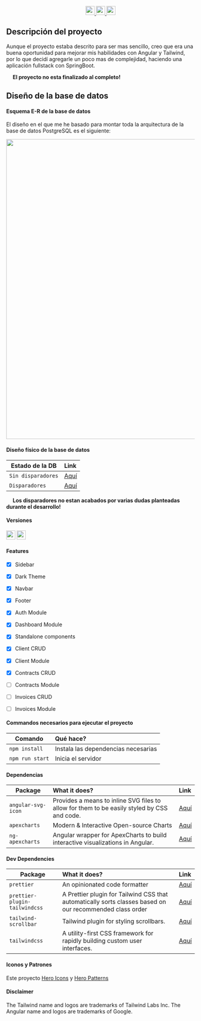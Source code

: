 <p align="center">
</p>

<p align="center">
    <a href="https://github.com/reethfx/IberdrolaApp/stargazers">
        <img height= "24" src="https://img.shields.io/github/stars/reethfx/IberdrolaApp?colorA=1e1e28&colorB=c9cbff&style=for-the-badge">
    </a>
    <a href="https://github.com/reethfx/IberdrolaApp/issues">
        <img height= "24" src="https://img.shields.io/github/issues/reethfx/IberdrolaApp?colorA=1e1e28&colorB=f7be95&style=for-the-badge">
    </a>
    <a href="https://github.com/reethfx/IberdrolaApp/contributors">
        <img height= "24" src="https://img.shields.io/github/contributors/reethfx/IberdrolaApp?colorA=1e1e28&colorB=b1e1a6&style=for-the-badge">
    </a>
</p>

## Descripción del proyecto

Aunque el proyecto estaba descrito para ser mas sencillo, creo que era una buena oportunidad para mejorar mis habilidades con Angular y Tailwind, por lo que decidí agregarle un poco mas de complejidad, haciendo una aplicación fullstack con SpringBoot.

<b><img src="https://cdn-icons-png.flaticon.com/512/6897/6897039.png" width="14"/> El proyecto no esta finalizado al completo!</b>

<p>
</p>

## Diseño de la base de datos

#### Esquema E-R de la base de datos

El diseño en el que me he basado para montar toda la arquitectura de la base de datos PostgreSQL es el siguiente:
<p align="center">
    <img src="./frontend/src/assets/images/esquema-er.png" width="800"/>
</p>

#### Diseño físico de la base de datos
| Estado de la DB           | Link                                          | 
| ------------------------- | :-------------------------------------------- |
| `Sin disparadores`        | [Aquí](https://pastebin.com/rpKPt8X3)         |
| `Disparadores`            | [Aquí](https://pastebin.com/rpKPt8X3)         |

<b><img src="https://cdn-icons-png.flaticon.com/512/6897/6897039.png" width="14"/> Los disparadores no estan acabados por varias dudas planteadas durante el desarrollo!</b>

#### Versiones

<a href="https://angular.io"><img height= "24" src= "https://img.shields.io/badge/Angular 16-DD0031?style=for-the-badge&logo=angular&logoColor=white"></a> <a href="https://tailwindcss.com"><img height= "24" src= "https://img.shields.io/badge/Tailwind 3-0ea5e9?style=for-the-badge&logo=tailwind-css&logoColor=white"></a>

#### Features

- [x] Sidebar
- [x] Dark Theme
- [x] Navbar
- [x] Footer
- [x] Auth Module
- [x] Dashboard Module
- [x] Standalone components
- [x] Client CRUD
- [x] Client Module
- [x] Contracts CRUD
- [ ] Contracts Module
- [ ] Invoices CRUD
- [ ] Invoices Module


#### Commandos necesarios para ejecutar el proyecto

| Comando                   | Qué hace?                                     | 
| ------------------------- | :-------------------------------------------- |
| `npm install`             | Instala las dependencias necesarias           |
| `npm run start`           | Inicia el servidor                            |


#### Dependencias

| Package            | What it does?                                                                               | Link                                                   |
| ------------------ | :------------------------------------------------------------------------------------------ | :----------------------------------------------------- |
| `angular-svg-icon` | Provides a means to inline SVG files to allow for them to be easily styled by CSS and code. | [Aquí](https://www.npmjs.com/package/angular-svg-icon) |
| `apexcharts`       | Modern & Interactive Open-source Charts                                                     | [Aquí](https://www.npmjs.com/package/apexcharts)       |
| `ng-apexcharts`    | Angular wrapper for ApexCharts to build interactive visualizations in Angular.              | [Aquí](https://www.npmjs.com/package/ng-apexcharts)    |

#### Dev Dependencies

| Package                       | What it does?                                                                                            | Link                                                              |
| ----------------------------- | :------------------------------------------------------------------------------------------------------- | :---------------------------------------------------------------- |
| `prettier`                    | An opinionated code formatter                                                                            | [Aquí](https://www.npmjs.com/package/prettier)                    |
| `prettier-plugin-tailwindcss` | A Prettier plugin for Tailwind CSS that automatically sorts classes based on our recommended class order | [Aquí](https://www.npmjs.com/package/prettier-plugin-tailwindcss) |
| `tailwind-scrollbar`          | Tailwind plugin for styling scrollbars.                                                                  | [Aquí](https://www.npmjs.com/package/tailwind-scrollbar)          |
| `tailwindcss`                 | A utility-first CSS framework for rapidly building custom user interfaces.                               | [Aquí](https://www.npmjs.com/package/tailwindcss)                 |

#### Iconos y Patrones

Este proyecto [Hero Icons](https://heroicons.com/) y [Hero Patterns](https://heropatterns.com/)

#### Disclaimer

The Tailwind name and logos are trademarks of Tailwind Labs Inc.
The Angular name and logos are trademarks of Google.
